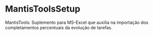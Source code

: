 # MantisToolsSetup
MantisTools: Suplemento para MS-Excel que auxilia na importação dos completamentos percentuais da evolução de tarefas.
